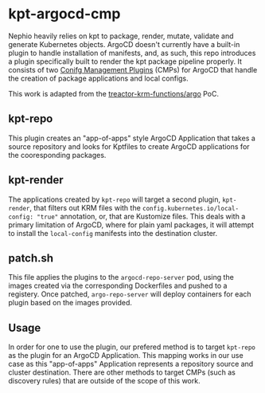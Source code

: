 # kpt-argocd-cmp
Nephio heavily relies on kpt to package, render, mutate, validate and generate Kubernetes objects. ArgoCD doesn't currently have a built-in plugin to handle installation of manifests, and, as such, this repo introduces a plugin specifically built to render the kpt package pipeline properly. It consists of two [Conifg Management Plugins](https://argo-cd.readthedocs.io/en/stable/operator-manual/config-management-plugins/) (CMPs) for ArgoCD that handle the creation of package applications and local configs.

This work is adapted from the [treactor-krm-functions/argo](https://github.com/treactor/treactor-krm-functions/tree/main/argo) PoC.

## kpt-repo
This plugin creates an "app-of-apps" style ArgoCD Application that takes a source repository and looks for Kptfiles to create ArgoCD applications for the cooresponding packages.

## kpt-render
The applications created by `kpt-repo` will target a second plugin, `kpt-render`, that filters out KRM files with the `config.kubernetes.io/local-config: "true"` annotation, or,  that are Kustomize files. This deals with a primary limitation of ArgoCD, where for plain yaml packages, it will attempt to install the `local-config` manifests into the destination cluster.  

## patch.sh
This file applies the plugins to the `argocd-repo-server` pod, using the images created via the corresponding Dockerfiles and pushed to a registery. Once patched, `argo-repo-server` will deploy containers for each plugin based on the images provided. 

## Usage
In order for one to use the plugin, our prefered method is to target `kpt-repo` as the plugin for an ArgoCD Application. This mapping works in our use case as this "app-of-apps" Application represents a repository source and cluster destination. There are other methods to target CMPs (such as discovery rules) that are outside of the scope of this work.
